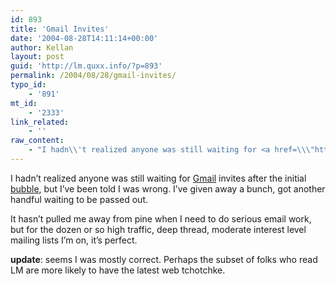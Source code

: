 ```yaml
---
id: 893
title: 'Gmail Invites'
date: '2004-08-28T14:11:14+00:00'
author: Kellan
layout: post
guid: 'http://lm.quxx.info/?p=893'
permalink: /2004/08/28/gmail-invites/
typo_id:
    - '891'
mt_id:
    - '2333'
link_related:
    - ''
raw_content:
    - "I hadn\\'t realized anyone was still waiting for <a href=\\\"http://gmail.google.com/\\\">Gmail</a> invites after the initial <a href=\\\"www.gmailswap.com\\\">bubble</a>, but I\\'ve been told I was wrong.  I\\'ve given away a bunch, got another handful waiting to be passed out.\n\nIt hasn\\'t pulled me away from pine when I need to do serious email work, but for the dozen or so high traffic, deep thread, moderate interest level mailing lists I\\'m on, it\\'s perfect.\n\n<b>update</b>: seems I was mostly correct.  Perhaps the subset of folks who read LM are more likely to have the latest web tchotchke."
---
```


I hadn’t realized anyone was still waiting for [Gmail](http://gmail.google.com/) invites after the initial [bubble](www.gmailswap.com), but I’ve been told I was wrong. I’ve given away a bunch, got another handful waiting to be passed out.

It hasn’t pulled me away from pine when I need to do serious email work, but for the dozen or so high traffic, deep thread, moderate interest level mailing lists I’m on, it’s perfect.

**update**: seems I was mostly correct. Perhaps the subset of folks who read LM are more likely to have the latest web tchotchke.
